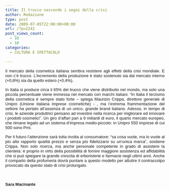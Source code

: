 ```yaml
---
title: Il trucco nasconde i segni della crisi
author: Redazione
type: post
date: 2009-07-05T22:00:00+00:00
url: /?p=2242
post_views_count:
  - 10
  - 10
categories:
  - CULTURA E SPETTACOLO

---
```

<p style="text&#45;align: justify; ">
  <font face="Tahoma, sans&#45;serif"><font size="2">Il mercato della cosmetica italiana sembra resistere agli effetti della crisi mondiale. E non c&#8217;&egrave; trucco. L&#8217;incremento della produzione &egrave; stato sostenuto sia dal mercato interno (+0,8%) sia da quello estero (+0,4%). </font></font>
</p>

<p align="justify" style="margin&#45;bottom: 0cm">
  <font face="Tahoma, sans&#45;serif"><font size="2">In Italia si produce circa il 65% del trucco che viene distribuito nel mondo, ma solo una piccola percentuale viene immessa nel mercato con marchi italiani. &ldquo;In Italia il terzismo della cosmetica &egrave; sempre stato forte &ndash; spiega Maurizio Crippa, direttore generale di Unipro (Unione italiana imprese cosmetiche) &#45; , ma l&#8217;estrema frammentazione del settore ha portato all&#8217;assenza di un unico, grande brand italiano. Adesso, in tempo di crisi, le aziende produttrici pensano ad investire nella ricerca per migliorare ed innovare i prodotti cosmetici&rdquo;. Un giro d&#8217;affari pari a 9 miliardi di euro, il quarto mercato europeo, che rimane legato ad un sistema d&#8217;impresa medio&#45;piccolo: in Unipro 550 imprese di cui 500 sono Pmi.</font></font>
</p>

<p align="justify" style="margin&#45;bottom: 0cm">
  <font face="Tahoma, sans&#45;serif"><font size="2">Per il futuro l&#8217;attenzione sar&agrave; tutta rivolta al consumatore: &ldquo;sa cosa vuole, ma lo vuole al pi&ugrave; alto rapporto qualit&agrave; prezzo e senza pi&ugrave; fidelizzarsi su un&#8217;unica marca&rdquo;, sostiene Crippa. Non solo ricerca, ma anche personale competente in grado di assistere la clientela: &egrave; proprio in virt&ugrave; della possibilit&agrave; di fornire maggiore assistenza ed affidabilit&agrave; che si pu&ograve; spiegare la grande crescita di erboristerie e farmacie negli ultimi anni. Anche il comparto della profumeria dovr&agrave; puntare a questo modello per attutire il contraccolpo provocato da questo stato di crisi prolungato.</font></font>
</p>

<p align="justify" style="margin&#45;bottom: 0cm">
  &nbsp;
</p>

<p align="justify" style="margin&#45;bottom: 0cm">
  <font face="Tahoma, sans&#45;serif"><font size="2"><strong>Sara Macinante</strong></font></font>
</p>